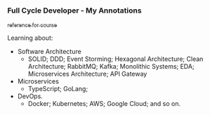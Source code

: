 ### Full Cycle Developer - My Annotations
<a href="https://imersao.fullcycle.com.br/page/lancamento/"><sub>reference for course</sub></a>

Learning about:

- Software Architecture
  - SOLID; DDD; Event Storming; Hexagonal Architecture; Clean Architecture; RabbitMQ; Kafka; Monolithic Systems; EDA; Microservices Architecture; API Gateway
- Microservices
  - TypeScript; GoLang; 
- DevOps.
  - Docker; Kubernetes; AWS; Google Cloud; and so on.
